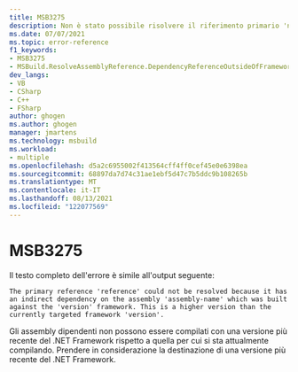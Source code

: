 ```yaml
---
title: MSB3275
description: Non è stato possibile risolvere il riferimento primario 'name' perché ha una dipendenza indiretta dall'assembly 'assembly-name' compilato in base al framework 'version'. Si tratta di una versione più recente rispetto alla 'versione' del framework di destinazione corrente.
ms.date: 07/07/2021
ms.topic: error-reference
f1_keywords:
- MSB3275
- MSBuild.ResolveAssemblyReference.DependencyReferenceOutsideOfFrameworkUsingAttribute
dev_langs:
- VB
- CSharp
- C++
- FSharp
author: ghogen
ms.author: ghogen
manager: jmartens
ms.technology: msbuild
ms.workload:
- multiple
ms.openlocfilehash: d5a2c6955002f413564cff4ff0cef45e0e6398ea
ms.sourcegitcommit: 68897da7d74c31ae1ebf5d47c7b5ddc9b108265b
ms.translationtype: MT
ms.contentlocale: it-IT
ms.lasthandoff: 08/13/2021
ms.locfileid: "122077569"
---
```

# <a name="msb3275"></a>MSB3275

Il testo completo dell'errore è simile all'output seguente:

```output
The primary reference 'reference' could not be resolved because it has an indirect dependency on the assembly 'assembly-name' which was built against the 'version' framework. This is a higher version than the currently targeted framework 'version'.
```

Gli assembly dipendenti non possono essere compilati con una versione più recente del .NET Framework rispetto a quella per cui si sta attualmente compilando. Prendere in considerazione la destinazione di una versione più recente del .NET Framework.
